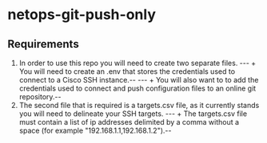 # netops-git-push-only

## Requirements
1. In order to use this repo you will need to create two separate files.
--- + You will need to create an .env that stores the credentials used to connect to a Cisco SSH instance.-- 
--- + You will also want to to add the credentials used to connect and push configuration files to an online git repository.--
2. The second file that is required is a targets.csv file, as it currently stands you will need to delineate your SSH targets.
--- + The targets.csv file must contain a list of ip addresses delimited by a comma without a space (for example "192.168.1.1,192.168.1.2").--
